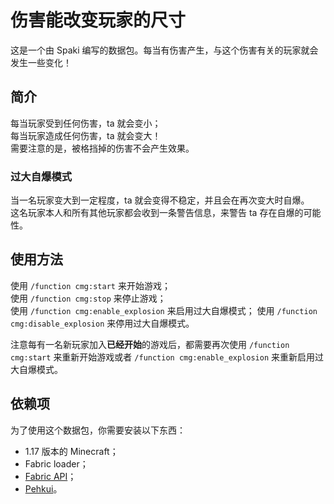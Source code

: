 # 伤害能改变玩家的尺寸

这是一个由 Spaki 编写的数据包。每当有伤害产生，与这个伤害有关的玩家就会发生一些变化！

## 简介

每当玩家受到任何伤害，ta 就会变小；  
每当玩家造成任何伤害，ta 就会变大！  
需要注意的是，被格挡掉的伤害不会产生效果。

### 过大自爆模式

当一名玩家变大到一定程度，ta 就会变得不稳定，并且会在再次变大时自爆。  
这名玩家本人和所有其他玩家都会收到一条警告信息，来警告 ta 存在自爆的可能性。

## 使用方法

使用 `/function cmg:start` 来开始游戏；  
使用 `/function cmg:stop` 来停止游戏；  
使用 `/function cmg:enable_explosion` 来启用过大自爆模式；
使用 `/function cmg:disable_explosion` 来停用过大自爆模式。

注意每有一名新玩家加入**已经开始**的游戏后，都需要再次使用 `/function cmg:start` 来重新开始游戏或者 `/function cmg:enable_explosion` 来重新启用过大自爆模式。

## 依赖项

为了使用这个数据包，你需要安装以下东西：

- 1.17 版本的 Minecraft；
- Fabric loader；
- [Fabric API](https://www.curseforge.com/minecraft/mc-mods/fabric-api)；
- [Pehkui](https://www.curseforge.com/minecraft/mc-mods/pehkui)。
